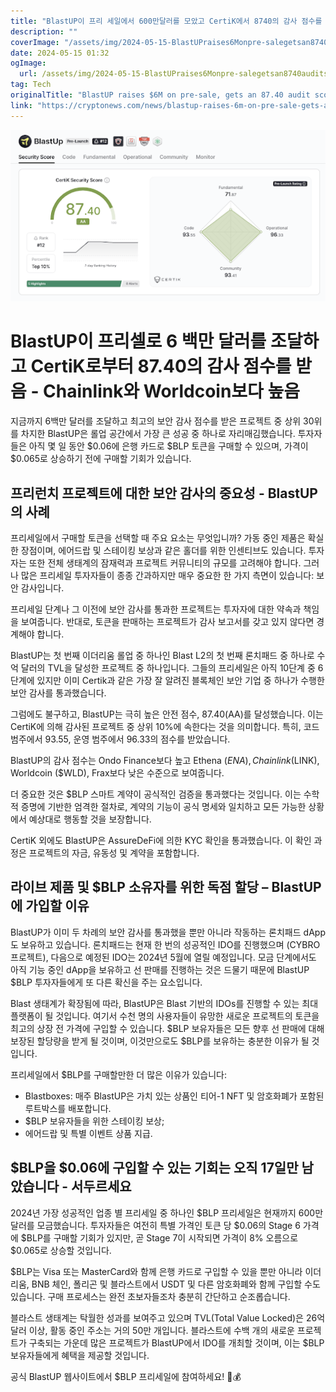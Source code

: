 ```yaml
---
title: "BlastUP이 프리 세일에서 600만달러를 모았고 CertiK에서 8740의 감사 점수를 받았습니다 Chainlink와 Worldcoin보다 높은 점수를 받았습니다"
description: ""
coverImage: "/assets/img/2024-05-15-BlastUPraises6Monpre-salegetsan8740auditscorefromCertiKhigherthanChainlinkandWorldcoin_thumbnail.png"
date: 2024-05-15 01:32
ogImage: 
  url: /assets/img/2024-05-15-BlastUPraises6Monpre-salegetsan8740auditscorefromCertiKhigherthanChainlinkandWorldcoin_thumbnail.png
tag: Tech
originalTitle: "BlastUP raises $6M on pre-sale, gets an 87.40 audit score from CertiK – higher than Chainlink and Worldcoin"
link: "https://cryptonews.com/news/blastup-raises-6m-on-pre-sale-gets-an-87-40-audit-score-from-certik-higher-than-chainlink-and-worldcoin.htm"
---
```



![BlastUP](/assets/img/2024-05-15-BlastUPraises6Monpre-salegetsan8740auditscorefromCertiKhigherthanChainlinkandWorldcoin_thumbnail.png)

# BlastUP이 프리셀로 6 백만 달러를 조달하고 CertiK로부터 87.40의 감사 점수를 받음 - Chainlink와 Worldcoin보다 높음

지금까지 6백만 달러를 조달하고 최고의 보안 감사 점수를 받은 프로젝트 중 상위 30위를 차지한 BlastUP은 롤업 공간에서 가장 큰 성공 중 하나로 자리매김했습니다. 투자자들은 아직 몇 일 동안 $0.06에 은행 카드로 $BLP 토큰을 구매할 수 있으며, 가격이 $0.065로 상승하기 전에 구매할 기회가 있습니다.

## 프리런치 프로젝트에 대한 보안 감사의 중요성 - BlastUP의 사례



프리세일에서 구매할 토큰을 선택할 때 주요 요소는 무엇입니까? 가동 중인 제품은 확실한 장점이며, 에어드랍 및 스테이킹 보상과 같은 홀더를 위한 인센티브도 있습니다. 투자자는 또한 전체 생태계의 잠재력과 프로젝트 커뮤니티의 규모를 고려해야 합니다. 그러나 많은 프리세일 투자자들이 종종 간과하지만 매우 중요한 한 가지 측면이 있습니다: 보안 감사입니다.

프리세일 단계나 그 이전에 보안 감사를 통과한 프로젝트는 투자자에 대한 약속과 책임을 보여줍니다. 반대로, 토큰을 판매하는 프로젝트가 감사 보고서를 갖고 있지 않다면 경계해야 합니다.

BlastUP는 첫 번째 이더리움 롤업 중 하나인 Blast L2의 첫 번째 론치패드 중 하나로 수억 달러의 TVL을 달성한 프로젝트 중 하나입니다. 그들의 프리세일은 아직 10단계 중 6단계에 있지만 이미 Certik과 같은 가장 잘 알려진 블록체인 보안 기업 중 하나가 수행한 보안 감사를 통과했습니다.

그럼에도 불구하고, BlastUP는 극히 높은 안전 점수, 87.40(AA)를 달성했습니다. 이는 CertiK에 의해 감사된 프로젝트 중 상위 10%에 속한다는 것을 의미합니다. 특히, 코드 범주에서 93.55, 운영 범주에서 96.33의 점수를 받았습니다.



BlastUP의 감사 점수는 Ondo Finance보다 높고 Ethena ($ENA), Chainlink ($LINK), Worldcoin ($WLD), Frax보다 낮은 수준으로 보여줍니다.

더 중요한 것은 $BLP 스마트 계약이 공식적인 검증을 통과했다는 것입니다. 이는 수학적 증명에 기반한 엄격한 절차로, 계약의 기능이 공식 명세와 일치하고 모든 가능한 상황에서 예상대로 행동할 것을 보장합니다.

CertiK 외에도 BlastUP은 AssureDeFi에 의한 KYC 확인을 통과했습니다. 이 확인 과정은 프로젝트의 자금, 유동성 및 계약을 포함합니다.

## 라이브 제품 및 $BLP 소유자를 위한 독점 할당 – BlastUP에 가입할 이유



BlastUP가 이미 두 차례의 보안 감사를 통과했을 뿐만 아니라 작동하는 론치패드 dApp도 보유하고 있습니다. 론치패드는 현재 한 번의 성공적인 IDO를 진행했으며 (CYBRO 프로젝트), 다음으로 예정된 IDO는 2024년 5월에 열릴 예정입니다. 모금 단계에서도 아직 기능 중인 dApp을 보유하고 선 판매를 진행하는 것은 드물기 때문에 BlastUP $BLP 투자자들에게 또 다른 확신을 주는 요소입니다.

Blast 생태계가 확장됨에 따라, BlastUP은 Blast 기반의 IDOs를 진행할 수 있는 최대 플랫폼이 될 것입니다. 여기서 수천 명의 사용자들이 유망한 새로운 프로젝트의 토큰을 최고의 상장 전 가격에 구입할 수 있습니다. $BLP 보유자들은 모든 향후 선 판매에 대해 보장된 할당량을 받게 될 것이며, 이것만으로도 $BLP를 보유하는 충분한 이유가 될 것입니다.

프리세일에서 $BLP를 구매할만한 더 많은 이유가 있습니다:

- Blastboxes: 매주 BlastUP은 가치 있는 상품인 티어-1 NFT 및 암호화폐가 포함된 루트박스를 배포합니다.
- $BLP 보유자들을 위한 스테이킹 보상;
- 에어드랍 및 특별 이벤트 상품 지급.



## $BLP을 $0.06에 구입할 수 있는 기회는 오직 17일만 남았습니다 - 서두르세요

2024년 가장 성공적인 업종 별 프리세일 중 하나인 $BLP 프리세일은 현재까지 600만 달러를 모금했습니다. 투자자들은 여전히 특별 가격인 토큰 당 $0.06의 Stage 6 가격에 $BLP를 구매할 기회가 있지만, 곧 Stage 7이 시작되면 가격이 8% 오름으로 $0.065로 상승할 것입니다.

$BLP는 Visa 또는 MasterCard와 함께 은행 카드로 구입할 수 있을 뿐만 아니라 이더리움, BNB 체인, 폴리곤 및 블라스트에서 USDT 및 다른 암호화폐와 함께 구입할 수도 있습니다. 구매 프로세스는 완전 초보자들조차 충분히 간단하고 순조롭습니다.

블라스트 생태계는 탁월한 성과를 보여주고 있으며 TVL(Total Value Locked)은 26억 달러 이상, 활동 중인 주소는 거의 50만 개입니다. 블라스트에 수백 개의 새로운 프로젝트가 구축되는 가운데 많은 프로젝트가 BlastUP에서 IDO를 개최할 것이며, 이는 $BLP 보유자들에게 혜택을 제공할 것입니다.



공식 BlastUP 웹사이트에서 $BLP 프리세일에 참여하세요! 🚀💰